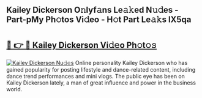 ## Kailey Dickerson O𝚗lyf𝚊ns Le𝚊𝚔ed N𝚞𝚍es - Part-pMy Ph𝚘tos Vi𝚍eo - H𝚘t Part Le𝚊𝚔s lX5qa

# <h2><a href="http://hf00ut.feru.top/?c=Kailey+Dickerson">🔗 👉 🔴 Kailey Dickerson Vi𝚍𝚎o Ph𝚘t𝚘𝚜</a></h2>

[![Kailey Dickerson Nu𝚍𝚎s](https://i.imgur.com/0TWrTi3.gif)](http://hf00ut.feru.top/?c=Kailey+Dickerson)
Online personality Kailey Dickerson who has gained popularity for posting lifestyle and dance-related content, including dance trend performances and mini vlogs. The public eye has been on Kailey Dickerson lately, a man of great influence and power in the business world. 
